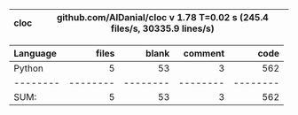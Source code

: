 cloc|github.com/AlDanial/cloc v 1.78  T=0.02 s (245.4 files/s, 30335.9 lines/s)
--- | ---

Language|files|blank|comment|code
:-------|-------:|-------:|-------:|-------:
Python|5|53|3|562
--------|--------|--------|--------|--------
SUM:|5|53|3|562
